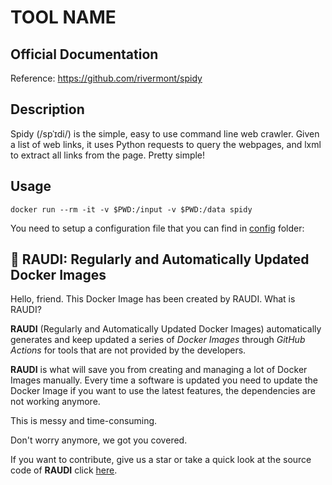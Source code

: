 # TOOL NAME

## Official Documentation
Reference: https://github.com/rivermont/spidy

## Description
Spidy (/spˈɪdi/) is the simple, easy to use command line web crawler.
Given a list of web links, it uses Python requests to query the webpages, and lxml to extract all links from the page.
Pretty simple!


## Usage
``` 
docker run --rm -it -v $PWD:/input -v $PWD:/data spidy
``` 
You need to setup a configuration file that you can find in [config](https://github.com/rivermont/spidy/tree/master/spidy/config) folder: 

## 🐳 RAUDI: Regularly and Automatically Updated Docker Images

Hello, friend. This Docker Image has been created by RAUDI. What is RAUDI?

**RAUDI** (Regularly and Automatically Updated Docker Images) automatically generates and keep updated a series of *Docker Images* through *GitHub Actions* for tools that are not provided by the developers.

**RAUDI** is what will save you from creating and managing a lot of Docker Images manually. Every time a software is updated you need to update the Docker Image if you want to use the latest features, the dependencies are not working anymore. 

This is messy and time-consuming. 

Don't worry anymore, we got you covered.

If you want to contribute, give us a star or take a quick look at the source code of **RAUDI** click [here](https://github.com/cybersecsi/RAUDI).